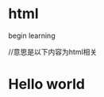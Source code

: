# html
begin learning


<!DOCTYPE HTML>//意思是以下内容为html相关
<html>
    <head>
    </head>
    <body>
        <h1>Hello world</h1>
    </body>
</html>
